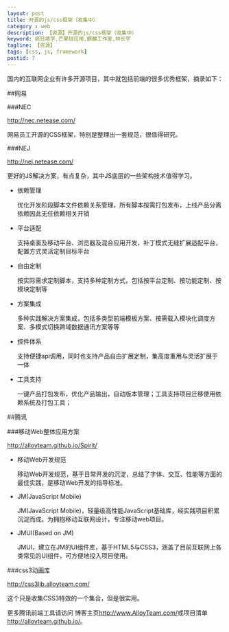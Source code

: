 ```yaml
---
layout: post
title: 开源的js/css框架（收集中）
category : web
description: 【资源】开源的js/css框架（收集中）
keyword: 疯狂填字,芒果轻应用,麒麟工作室,林长宇
tagline: 【资源】
tags: [css, js, framework]
postid: 7
---
```


国内的互联网企业有许多开源项目，其中就包括前端的很多优秀框架，摘录如下：

##网易

###NEC

<http://nec.netease.com/>

网易员工开源的CSS框架，特别是整理出一套规范，很值得研究。

###NEJ

<http://nej.netease.com/>

更好的JS解决方案，有点复杂，其中JS底层的一些架构技术值得学习。

*  依赖管理

   优化开发阶段脚本文件依赖关系管理，所有脚本按需打包发布，上线产品分离依赖因此无任依赖相关开销
*  平台适配

   支持桌面及移动平台、浏览器及混合应用开发，补丁模式无缝扩展适配平台，配置方式灵活定制目标平台
*  自由定制

   按实际需求定制脚本，支持多种定制方式，包括按平台定制、按功能定制、按模块定制等
*  方案集成

   多种实践解决方案集成，包括多类型前端模板方案、按需载入模块化调度方案、多模式切换跨域数据通讯方案等等
*  控件体系

   支持便捷api调用，同时也支持产品自由扩展定制，集高度重用与灵活扩展于一体
*  工具支持

   一键产品打包发布，优化产品输出，自动版本管理；工具支持项目迁移使用依赖系统及打包工具；


##腾讯

###移动Web整体应用方案

<http://alloyteam.github.io/Spirit/>

*   移动Web开发规范

    移动Web开发规范，基于日常开发的沉淀，总结了字体、交互、性能等方面的最佳实践，是移动Web开发的指导标准。
*   JM(JavaScript Mobile)

    JM(JavaScript Mobile)，轻量级高性能JavaScript基础库，经实践项目积累沉淀而成。为拥抱移动互联网设计，专注移动web项目。
*   JMUI(Based on JM)

    JMUI，建立在JM的UI组件库，基于HTML5与CSS3，涵盖了目前互联网上各类常见的UI组件，可方便地投入项目使用。

###css3动画库

<http://css3lib.alloyteam.com/>

这个只是收集CSS3特效的一个集合，但是很实用。

更多腾讯前端工具请访问 博客主页<http://www.AlloyTeam.com/>或项目清单<http://alloyteam.github.io/>。
